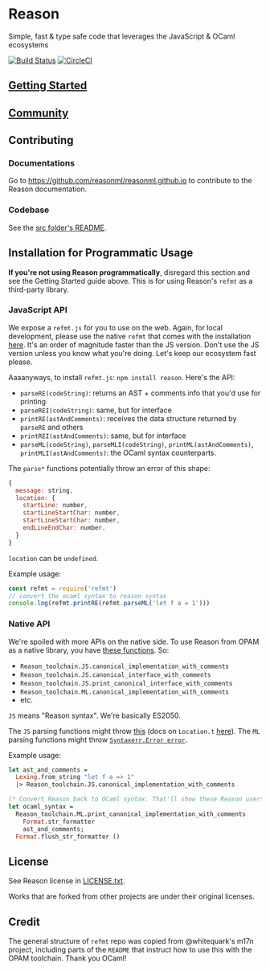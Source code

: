 # Reason

Simple, fast & type safe code that leverages the JavaScript & OCaml ecosystems

[![Build Status](https://travis-ci.org/facebook/reason.svg?branch=master)](https://travis-ci.org/facebook/reason) [![CircleCI](https://circleci.com/gh/facebook/reason/tree/master.svg?style=svg)](https://circleci.com/gh/facebook/reason/tree/master)

## [Getting Started](https://reasonml.github.io/guide/javascript/quickstart)

## [Community](https://reasonml.github.io/community/)

## Contributing

### Documentations

Go to https://github.com/reasonml/reasonml.github.io to contribute to the Reason documentation.

### Codebase

See the [src folder's README](https://github.com/facebook/reason/tree/master/src/README.md).

## Installation for Programmatic Usage

**If you're not using Reason programmatically**, disregard this section and see the Getting Started guide above. This is for using Reason's `refmt` as a third-party library.

### JavaScript API

We expose a `refmt.js` for you to use on the web. Again, for local development, please use the native `refmt` that comes with the installation [here](https://reasonml.github.io/guide/editor-tools/global-installation). It's an order of magnitude faster than the JS version. Don't use the JS version unless you know what you're doing. Let's keep our ecosystem fast please.

Aaaanyways, to install `refmt.js`: `npm install reason`. Here's the API:

- `parseRE(codeString)`: returns an AST + comments info that you'd use for printing
- `parseREI(codeString)`: same, but for interface
- `printRE(astAndComments)`: receives the data structure returned by `parseRE` and others
- `printREI(astAndComments)`: same, but for interface
- `parseML(codeString)`, `parseMLI(codeString)`, `printML(astAndComments)`, `printMLI(astAndComments)`: the OCaml syntax counterparts.

The `parse*` functions potentially throw an error of this shape:

```js
{
  message: string,
  location: {
    startLine: number,
    startLineStartChar: number,
    startLineStartChar: number,
    endLineEndChar: number,
  }
}
```

`location` can be `undefined`.

Example usage:

```js
const refmt = require('refmt')
// convert the ocaml syntax to reason syntax
console.log(refmt.printRE(refmt.parseML('let f a = 1')))
```

### Native API

We're spoiled with more APIs on the native side. To use Reason from OPAM as a native library, you have [these functions](https://github.com/facebook/reason/blob/5a253048e8077c4597a8935adbed7aa22bfff647/src/reason_toolchain.ml#L141-L157). So:

- `Reason_toolchain.JS.canonical_implementation_with_comments`
- `Reason_toolchain.JS.canonical_interface_with_comments`
- `Reason_toolchain.JS.print_canonical_interface_with_comments`
- `Reason_toolchain.ML.canonical_implementation_with_comments`
- etc.

`JS` means "Reason syntax". We're basically ES2050.

The `JS` parsing functions might throw [this](https://github.com/facebook/reason/blob/5a253048e8077c4597a8935adbed7aa22bfff647/src/syntax_util.ml#L301) (docs on `Location.t` [here](https://caml.inria.fr/pub/docs/manual-ocaml/libref/Location.html)). The `ML` parsing functions might throw [`Syntaxerr.Error error`](https://caml.inria.fr/pub/docs/manual-ocaml/libref/Syntaxerr.html).

Example usage:

```ocaml
let ast_and_comments =
  Lexing.from_string "let f a => 1"
  |> Reason_toolchain.JS.canonical_implementation_with_comments

(* Convert Reason back to OCaml syntax. That'll show these Reason users! *)
let ocaml_syntax =
  Reason_toolchain.ML.print_canonical_implementation_with_comments
    Format.str_formatter
    ast_and_comments;
  Format.flush_str_formatter ()
```

## License

See Reason license in [LICENSE.txt](LICENSE.txt).

Works that are forked from other projects are under their original licenses.

## Credit

The general structure of `refmt` repo was copied from @whitequark's m17n project, including parts of the `README` that instruct how to use this with the OPAM toolchain. Thank you OCaml!

